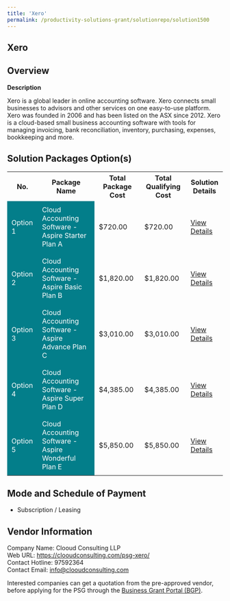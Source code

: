 ```yaml
---
title: 'Xero'
permalink: /productivity-solutions-grant/solutionrepo/solution1500
---
```


## Xero

## Overview

**Description**

Xero is a global leader in online accounting software. Xero connects small businesses to advisors and other services on one easy-to-use platform. Xero was founded in 2006 and has been listed on the ASX since 2012. Xero is a cloud-based small business accounting software with tools for managing invoicing, bank reconciliation, inventory, purchasing, expenses, bookkeeping and more.

## Solution Packages Option(s)

<table>
<tr>
<th><b>No.</b></th>
<th><b>Package Name</b></th>
<th><b>Total Package Cost</b></th>
<th><b>Total Qualifying Cost</b></th>
<th><b>Solution Details</b></th>
</tr>
<tr>
<td style='padding: 10px; background-color: #037E8A; color: #FFFFFF;'>Option 1</td>
<td style='padding: 10px; background-color: #037E8A; color: #FFFFFF;'>Cloud Accounting Software - Aspire Starter Plan A</td>
<td style='padding: 10px;'>$720.00</td>
<td style='padding: 10px;'>$720.00</td>
<td style='padding: 10px;'><a href='/images/psg/Clooud_Consulting_Xero_Cloud_Accounting_Desensitised_Annex3_Part1.pdf ' target='_blank'>View Details</a></td>
</tr>
<tr>
<td style='padding: 10px; background-color: #037E8A; color: #FFFFFF;'>Option 2</td>
<td style='padding: 10px; background-color: #037E8A; color: #FFFFFF;'>Cloud Accounting Software - Aspire Basic Plan B</td>
<td style='padding: 10px;'>$1,820.00</td>
<td style='padding: 10px;'>$1,820.00</td>
<td style='padding: 10px;'><a href='/images/psg/Clooud_Consulting_Xero_Cloud_Accounting_Desensitised_Annex3_Part2.pdf ' target='_blank'>View Details</a></td>
</tr>
<tr>
<td style='padding: 10px; background-color: #037E8A; color: #FFFFFF;'>Option 3</td>
<td style='padding: 10px; background-color: #037E8A; color: #FFFFFF;'>Cloud Accounting Software - Aspire Advance Plan C</td>
<td style='padding: 10px;'>$3,010.00</td>
<td style='padding: 10px;'>$3,010.00</td>
<td style='padding: 10px;'><a href='/images/psg/Clooud_Consulting_Xero_Cloud_Accounting_Desensitised_Annex3_Part3.pdf ' target='_blank'>View Details</a></td>
</tr>
<tr>
<td style='padding: 10px; background-color: #037E8A; color: #FFFFFF;'>Option 4</td>
<td style='padding: 10px; background-color: #037E8A; color: #FFFFFF;'>Cloud Accounting Software - Aspire Super Plan D</td>
<td style='padding: 10px;'>$4,385.00</td>
<td style='padding: 10px;'>$4,385.00</td>
<td style='padding: 10px;'><a href='/images/psg/Clooud_Consulting_Xero_Cloud_Accounting_Desensitised_Annex3_Part4.pdf ' target='_blank'>View Details</a></td>
</tr>
<tr>
<td style='padding: 10px; background-color: #037E8A; color: #FFFFFF;'>Option 5</td>
<td style='padding: 10px; background-color: #037E8A; color: #FFFFFF;'>Cloud Accounting Software - Aspire Wonderful Plan E</td>
<td style='padding: 10px;'>$5,850.00</td>
<td style='padding: 10px;'>$5,850.00</td>
<td style='padding: 10px;'><a href='/images/psg/Clooud_Consulting_Xero_Cloud_Accounting_Desensitised_Annex3_Part5.pdf ' target='_blank'>View Details</a></td>
</tr>
</table>

## Mode and Schedule of Payment

 - Subscription / Leasing

## Vendor Information

 Company Name: Clooud Consulting LLP<br>Web URL: https://clooudconsulting.com/psg-xero/<br>Contact Hotline: 97592364 <br>Contact Email: info@clooudconsulting.com <br>

Interested companies can get a quotation from the pre-approved vendor, before applying for the PSG through the <a href='https://www.businessgrants.gov.sg/' target='_blank' rel='noopener'>Business Grant Portal (BGP)</a>.

<script src="/jquery/resize-tables.js"></script>

